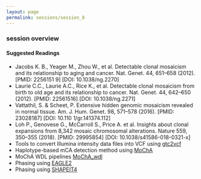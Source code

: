 ```yaml
---
layout: page
permalink: sessions/session_8
---
```


### session overview


#### Suggested Readings
- Jacobs K. B., Yeager M., Zhou W., et al. Detectable clonal mosaicism and its relationship to aging and cancer. Nat. Genet. 44, 651–658 (2012). [PMID: 2256151
9] [DOI: 10.1038/ng.2270]
- Laurie C.C., Laurie A.C., Rice K., et al. Detectable clonal mosaicism from birth to old age and its relationship to cancer.  Nat. Genet. 44, 642–650 (2012). 
[PMID: 22561516] [DOI: 10.1038/ng.2271]
- Vattathil, S. & Scheet, P. Extensive hidden genomic mosaicism revealed in normal tissue. Am. J. Hum. Genet. 98, 571–578 (2016). [PMID: 23028187] [DOI: 10.110
1/gr.141374.112]
- Loh P., Genovese G., McCarroll S., Price A. et al. Insights about clonal expansions from 8,342 mosaic
chromosomal alterations. Nature 559, 350–355 (2018). [PMID: 29995854] [DOI: 10.1038/s41586-018-0321-x]
- Tools to convert Illumina intensity data files into VCF using [gtc2vcf](https://github.com/freeseek/gtc2vcf)
- Haplotype-based mCA detection method using [MoChA](https://github.com/freeseek/mocha) 
- MoChA WDL pipelines [MoChA_wdl](https://github.com/freeseek/mochawdl)
- Phasing using [EAGLE2](https://alkesgroup.broadinstitute.org/Eagle)
- Phasing using [SHAPEIT4](https://odelaneau.github.io/shapeit4)
